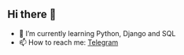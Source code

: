 ## Hi there 👋

- 🌱 I’m currently learning Python, Django and SQL
- 📫 How to reach me: <a href='https://t.me/ruslanhale'>Telegram</a>
